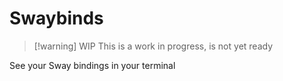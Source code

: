 # Swaybinds

> [!warning] WIP
> This is a work in progress, is not yet ready

See your Sway bindings in your terminal
